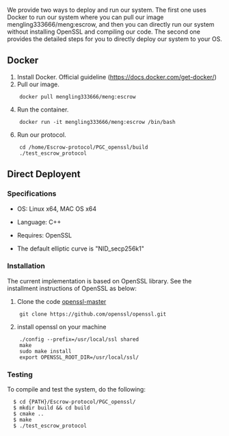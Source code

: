 We provide two ways to deploy and run our system. The first one uses Docker to run our system where you can pull our image mengling333666/meng:escrow, and then you can directly run our system without installing OpenSSL and compiling our code. The second one provides the detailed steps for you to directly deploy our system to your OS.

## Docker
1. Install Docker. Official guideline (https://docs.docker.com/get-docker/)
2. Pull our image.
```
    docker pull mengling333666/meng:escrow
```
4. Run the container.
```
    docker run -it mengling333666/meng:escrow /bin/bash
```
6. Run our protocol.
```
    cd /home/Escrow-protocol/PGC_openssl/build
    ./test_escrow_protocol
```
## Direct Deployent 

### Specifications

- OS: Linux x64, MAC OS x64

- Language: C++

- Requires: OpenSSL

- The default elliptic curve is "NID_secp256k1"


### Installation

The current implementation is based on OpenSSL library. See the installment instructions of OpenSSL as below:  

1. Clone the code [openssl-master](https://github.com/openssl/openssl.git)

```
    git clone https://github.com/openssl/openssl.git
```

2. install openssl on your machine

```
    ./config --prefix=/usr/local/ssl shared
    make 
    sudo make install
    export OPENSSL_ROOT_DIR=/usr/local/ssl/
```


### Testing


To compile and test the system, do the following: 

```
  $ cd {PATH}/Escrow-protocol/PGC_openssl/
  $ mkdir build && cd build
  $ cmake ..
  $ make
  $ ./test_escrow_protocol
```



